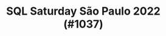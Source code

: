 ---
layout: event
title: "SQL Saturday São Paulo 2022 (#1037)"
subtitle: ""
tags: ["São Paulo", "Brazil", "", "physical", "2022", "South America"]
thumb: /assets/img/logos/Just_icon_Color_small.png
comments: false
data: SQLSat1037
testevent: 1
---